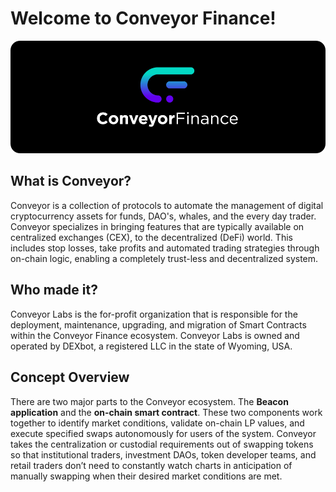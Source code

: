 # Welcome to Conveyor Finance!

![](assets/png/bannerDark.png)

## What is Conveyor? 
Conveyor is a collection of protocols to automate the management of digital cryptocurrency assets for funds, DAO's, whales, and the every day trader. Conveyor specializes in bringing features that are typically available on centralized exchanges (CEX), to the decentralized (DeFi) world. This includes stop losses, take profits and automated trading strategies through on-chain logic, enabling a completely trust-less and decentralized system.

## Who made it?
Conveyor Labs is the for-profit organization that is responsible for the deployment, maintenance, upgrading, and migration of Smart Contracts within the Conveyor Finance ecosystem. Conveyor Labs is owned and operated by DEXbot, a registered LLC in the state of Wyoming, USA. 

## Concept Overview
There are two major parts to the Conveyor ecosystem. The **Beacon application** and the **on-chain smart contract**. These two components work together to identify market conditions, validate on-chain LP values, and execute specified swaps autonomously for users of the system. Conveyor takes the centralization or custodial requirements out of swapping tokens so that institutional traders, investment DAOs, token developer teams, and retail traders don’t need to constantly watch charts in anticipation of manually swapping when their desired market conditions are met.